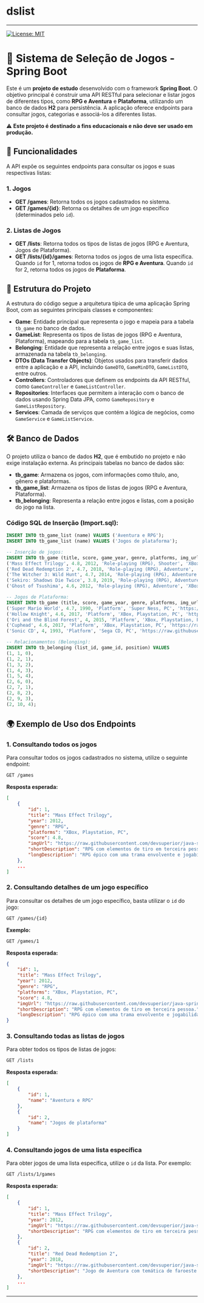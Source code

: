 # dslist
---
 [![License: MIT](https://img.shields.io/badge/License-MIT-yellow.svg)](https://opensource.org/licenses/MIT)
# 🚀 Sistema de Seleção de Jogos - Spring Boot

Este é um **projeto de estudo** desenvolvido com o framework **Spring Boot**. O objetivo principal é construir uma API RESTful para selecionar e listar jogos de diferentes tipos, como **RPG e Aventura** e **Plataforma**, utilizando um banco de dados **H2** para persistência. A aplicação oferece endpoints para consultar jogos, categorias e associá-los a diferentes listas.

⚠️ **Este projeto é destinado a fins educacionais e não deve ser usado em produção.**

## 📌 Funcionalidades

A API expõe os seguintes endpoints para consultar os jogos e suas respectivas listas:

### **1. Jogos**
- **GET /games**: Retorna todos os jogos cadastrados no sistema.
- **GET /games/{id}**: Retorna os detalhes de um jogo específico (determinados pelo `id`).

### **2. Listas de Jogos**
- **GET /lists**: Retorna todos os tipos de listas de jogos (RPG e Aventura, Jogos de Plataforma).
- **GET /lists/{id}/games**: Retorna todos os jogos de uma lista específica. Quando `id` for 1, retorna todos os jogos de **RPG e Aventura**. Quando `id` for 2, retorna todos os jogos de **Plataforma**.

## 🧩 Estrutura do Projeto

A estrutura do código segue a arquitetura típica de uma aplicação Spring Boot, com as seguintes principais classes e componentes:

- **Game**: Entidade principal que representa o jogo e mapeia para a tabela `tb_game` no banco de dados.
- **GameList**: Representa os tipos de listas de jogos (RPG e Aventura, Plataforma), mapeando para a tabela `tb_game_list`.
- **Belonging**: Entidade que representa a relação entre jogos e suas listas, armazenada na tabela `tb_belonging`.
- **DTOs (Data Transfer Objects)**: Objetos usados para transferir dados entre a aplicação e a API, incluindo `GameDTO`, `GameMinDTO`, `GameListDTO`, entre outros.
- **Controllers**: Controladores que definem os endpoints da API RESTful, como `GameController` e `GameListController`.
- **Repositories**: Interfaces que permitem a interação com o banco de dados usando Spring Data JPA, como `GameRepository` e `GameListRepository`.
- **Services**: Camada de serviços que contém a lógica de negócios, como `GameService` e `GameListService`.

## 🛠 Banco de Dados

O projeto utiliza o banco de dados **H2**, que é embutido no projeto e não exige instalação externa. As principais tabelas no banco de dados são:

- **tb_game**: Armazena os jogos, com informações como título, ano, gênero e plataformas.
- **tb_game_list**: Armazena os tipos de listas de jogos (RPG e Aventura, Plataforma).
- **tb_belonging**: Representa a relação entre jogos e listas, com a posição do jogo na lista.

### Código SQL de Inserção (Import.sql):

```sql
INSERT INTO tb_game_list (name) VALUES ('Aventura e RPG');
INSERT INTO tb_game_list (name) VALUES ('Jogos de plataforma');

-- Inserção de jogos:
INSERT INTO tb_game (title, score, game_year, genre, platforms, img_url, short_description, long_description) VALUES
('Mass Effect Trilogy', 4.8, 2012, 'Role-playing (RPG), Shooter', 'XBox, Playstation, PC', 'https://raw.githubusercontent.com/devsuperior/java-spring-dslist/main/resources/1.png', 'RPG com elementos de tiro em terceira pessoa.', 'RPG épico com uma trama envolvente e jogabilidade imersiva. Cada escolha do jogador impacta o universo do jogo.'),
('Red Dead Redemption 2', 4.7, 2018, 'Role-playing (RPG), Adventure', 'XBox, Playstation, PC', 'https://raw.githubusercontent.com/devsuperior/java-spring-dslist/main/resources/2.png', 'Jogo de Aventura com temática de faroeste.', 'Exploração no Velho Oeste, com uma história profunda e escolhas que afetam o desenrolar da trama.'),
('The Witcher 3: Wild Hunt', 4.7, 2014, 'Role-playing (RPG), Adventure', 'XBox, Playstation, PC', 'https://raw.githubusercontent.com/devsuperior/java-spring-dslist/main/resources/3.png', 'Aventura épica com monstros e magia.', 'Uma história de caçada a monstros, com missões paralelas envolventes e um mundo aberto rico.'),
('Sekiro: Shadows Die Twice', 3.8, 2019, 'Role-playing (RPG), Adventure', 'XBox, Playstation, PC', 'https://raw.githubusercontent.com/devsuperior/java-spring-dslist/main/resources/4.png', 'Aventura com combate difícil e focado em habilidade.', 'Desafiante e único em seu estilo de combate, com uma narrativa envolvente no Japão feudal.'),
('Ghost of Tsushima', 4.6, 2012, 'Role-playing (RPG), Adventure', 'XBox, Playstation, PC', 'https://raw.githubusercontent.com/devsuperior/java-spring-dslist/main/resources/5.png', 'Aventura épica com samurais.', 'O último samurai luta para proteger sua terra de invasores mongóis, explorando um mundo aberto cheio de desafios.');

-- Jogos de Plataforma:
INSERT INTO tb_game (title, score, game_year, genre, platforms, img_url, short_description, long_description) VALUES
('Super Mario World', 4.7, 1990, 'Platform', 'Super Ness, PC', 'https://raw.githubusercontent.com/devsuperior/java-spring-dslist/main/resources/6.png', 'Clássico jogo de plataforma com Mario.', 'Jogo de plataforma com a missão de salvar a Princesa Peach.'),
('Hollow Knight', 4.6, 2017, 'Platform', 'XBox, Playstation, PC', 'https://raw.githubusercontent.com/devsuperior/java-spring-dslist/main/resources/7.png', 'Aventura de plataforma metroidvania.', 'Jogo metroidvania com uma narrativa sutil e explorativa em um mundo subterrâneo.'),
('Ori and the Blind Forest', 4, 2015, 'Platform', 'XBox, Playstation, PC', 'https://raw.githubusercontent.com/devsuperior/java-spring-dslist/main/resources/8.png', 'Aventura de plataforma com narrativa emocional.', 'Jogo de plataforma com belíssima arte e uma história comovente sobre o vínculo entre Ori e seu mentor.'),
('Cuphead', 4.6, 2017, 'Platform', 'XBox, Playstation, PC', 'https://raw.githubusercontent.com/devsuperior/java-spring-dslist/main/resources/9.png', 'Plataforma com estética de desenhos animados dos anos 1930.', 'Desafiante e com uma estética única de desenhos animados vintage.'),
('Sonic CD', 4, 1993, 'Platform', 'Sega CD, PC', 'https://raw.githubusercontent.com/devsuperior/java-spring-dslist/main/resources/10.png', 'Clássico jogo de plataforma com Sonic.', 'Jogo de plataforma clássico onde Sonic corre para salvar o mundo do vilão Dr. Robotnik.');

-- Relacionamentos (Belonging):
INSERT INTO tb_belonging (list_id, game_id, position) VALUES 
(1, 1, 0), 
(1, 2, 1),
(1, 3, 2),
(1, 4, 3),
(1, 5, 4),
(2, 6, 0),
(2, 7, 1),
(2, 8, 2),
(2, 9, 3),
(2, 10, 4);
```

## 🌍 Exemplo de Uso dos Endpoints

### **1. Consultando todos os jogos**

Para consultar todos os jogos cadastrados no sistema, utilize o seguinte endpoint:

```bash
GET /games
```

**Resposta esperada:**
```json
[
    {
        "id": 1,
        "title": "Mass Effect Trilogy",
        "year": 2012,
        "genre": "RPG",
        "platforms": "XBox, Playstation, PC",
        "score": 4.8,
        "imgUrl": "https://raw.githubusercontent.com/devsuperior/java-spring-dslist/main/resources/1.png",
        "shortDescription": "RPG com elementos de tiro em terceira pessoa.",
        "longDescription": "RPG épico com uma trama envolvente e jogabilidade imersiva. Cada escolha do jogador impacta o universo do jogo."
    },
    ...
]
```

### **2. Consultando detalhes de um jogo específico**

Para consultar os detalhes de um jogo específico, basta utilizar o `id` do jogo:

```bash
GET /games/{id}
```

**Exemplo:**

```bash
GET /games/1
```

**Resposta esperada:**
```json
{
    "id": 1,
    "title": "Mass Effect Trilogy",
    "year": 2012,
    "genre": "RPG",
    "platforms": "XBox, Playstation, PC",
    "score": 4.8,
    "imgUrl": "https://raw.githubusercontent.com/devsuperior/java-spring-dslist/main/resources/1.png",
    "shortDescription": "RPG com elementos de tiro em terceira pessoa.",
    "longDescription": "RPG épico com uma trama envolvente e jogabilidade imersiva. Cada escolha do jogador impacta o universo do jogo."
}
```

### **3. Consultando todas as listas de jogos**

Para obter todos os tipos de listas de jogos:

```bash
GET /lists
```

**Resposta esperada:**
```json
[
    {
        "id": 1,
        "name": "Aventura e RPG"
    },
    {
        "id": 2,
        "name": "Jogos de plataforma"
    }
]
```

### **4. Consultando jogos de uma lista específica**

Para obter jogos de uma lista específica, utilize o `id` da lista. Por exemplo:

```bash
GET /lists/1/games
```

**Resposta esperada:**
```json
[
    {
        "id": 1,
        "title": "Mass Effect Trilogy",
        "year": 2012,
        "imgUrl": "https://raw.githubusercontent.com/devsuperior/java-spring-dslist/main/resources/1.png",
        "shortDescription": "RPG com elementos de tiro em terceira pessoa."
    },
    {
        "id": 2,
        "title": "Red Dead Redemption 2",
        "year": 2018,
        "imgUrl": "https://raw.githubusercontent.com/devsuperior/java-spring-dslist/main/resources/2.png",
        "shortDescription": "Jogo de Aventura com temática de faroeste."
    },
    ...
]
```

---

